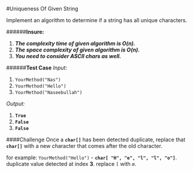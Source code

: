 #Uniqueness Of Given String

Implement an algorithm to determine if a string has all unique characters.

######**Insure:**
  1. ***The complexity time of given algorithm is O(n).***
  2. ***The space complexity of given algorithm is O(n).***
  3. ***You need to consider ASCII chars as well.***

######**Test Case**
*Input:*
  1. `YourMethod("Nas")`
  2. `YourMethod("Hello")`
  3. `YourMethod("Naseebullah")`

*Output:*
  1. **`True`**
  2. **`False`**
  3. **`False`**


####Challenge
Once a **`char[]`** has been detected duplicate, replace that **`char[]`** with
a new character that comes after the old character.

for example:
`YourMethod("Hello")` - **`char[ "H", "e", "l", "l", "o"]`**.
duplicate value detected at index **3**. replace *`l`* with *`m`*. 
